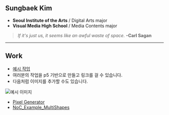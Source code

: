 ## Sungbaek Kim
 * **Seoul Institute of the Arts** / Digital Arts major
 * **Visual Media High School** / Media Contents major

 > *If it's just us, it seems like an awful waste of space.* **-Carl Sagan**

***

## Work
 * [예시 작업](./example/)
 * 여러분의 작업을 p5 기반으로 만들고 링크를 걸 수 있습니다.
 * 다음처럼 이미지를 추가할 수도 있습니다.

 ![예시 이미지](./example_img.png)

 * [Pixel Generator](./0508_sample1/)
 * [NoC_Example_MultiShapes](./0515_box2d_example/)
